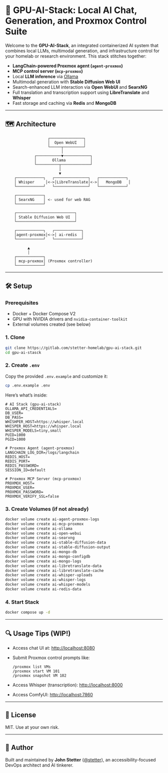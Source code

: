 # 🧠 GPU-AI-Stack: Local AI Chat, Generation, and Proxmox Control Suite

Welcome to the **GPU-AI-Stack**, an integrated containerized AI system that combines local LLMs, multimodal generation, and infrastructure control for your homelab or research environment. This stack stitches together:

- **LangChain-powered Proxmox agent (`agent-proxmox`)**
- **MCP control server (`mcp-proxmox`)**
- Local **LLM inference** via [Ollama](https://ollama.com)
- Multimodal generation with **Stable Diffusion Web UI**
- Search-enhanced LLM interaction via **Open WebUI** and **SearxNG**
- Full translation and transcription support using **LibreTranslate** and **Whisper**
- Fast storage and caching via **Redis** and **MongoDB**

---

## 🗺️ Architecture

```
                   ┌───────────────┐
                   │  Open WebUI   │
                   └─────┬─────────┘
                         │
             ┌───────────▼────────────┐
             │       Ollama           │
             └──────────┬─────────────┘
                        │
                        ▼
    ┌────────────┐   ┌───────────────┐   ┌────────────┐
    │ Whisper     │<->│LibreTranslate│<->│   MongoDB   │
    └────────────┘   └───────────────┘   └────────────┘

    ┌────────────┐
    │ SearxNG    │ <- used for web RAG
    └────────────┘

    ┌──────────────────────────┐
    │ Stable Diffusion Web UI  │
    └──────────────────────────┘

    ┌────────────┐   ┌────────────┐
    │agent-proxmox│<->│ ai-redis  │
    └────────────┘   └────────────┘

          ▲
          │
    ┌────────────┐
    │ mcp-proxmox│ (Proxmox controller)
    └────────────┘
```

---

## 🛠️ Setup

### Prerequisites

- Docker + Docker Compose V2
- GPU with NVIDIA drivers and `nvidia-container-toolkit`
- External volumes created (see below)

### 1. Clone

```bash
git clone https://gitlab.com/stetter-homelab/gpu-ai-stack.git
cd gpu-ai-stasck
```

### 2. Create `.env`

Copy the provided `.env.example` and customize it:

```bash
cp .env.example .env
```

Here’s what’s inside:

```env
# AI Stack (gpu-ai-stack)
OLLAMA_API_CREDENTIALS=
DB_USER=
DB_PASS=
WHISHPER_HOST=https://whisper.local
WHISPER_HOST=https://whisper.local
WHISPER_MODELS=tiny,small
PUID=1000
PGID=1000

# Proxmox Agent (agent-proxmox)
LANGCHAIN_LOG_DIR=/logs/langchain
REDIS_HOST=
REDIS_PORT=
REDIS_PASSWORD=
SESSION_ID=default

# Proxmox MCP Server (mcp-proxmox)
PROXMOX_HOST=
PROXMOX_USER=
PROXMOX_PASSWORD=
PROXMOX_VERIFY_SSL=false
```

### 3. Create Volumes (if not already)

```bash
docker volume create ai-agent-proxmox-logs
docker volume create ai-mcp-proxmox
docker volume create ai-ollama
docker volume create ai-open-webui
docker volume create ai-searxng
docker volume create ai-stable-diffusion-data
docker volume create ai-stable-diffusion-output
docker volume create ai-mongo-db
docker volume create ai-mongo-configdb
docker volume create ai-mongo-logs
docker volume create ai-libretranslate-data
docker volume create ai-libretranslate-cache
docker volume create ai-whisper-uploads
docker volume create ai-whisper-logs
docker volume create ai-whisper-models
docker volume create ai-redis-data
```

### 4. Start Stack

```bash
docker compose up -d
```

---

## 🔍 Usage Tips (WIP!)

- Access chat UI at: [http://localhost:8080](http://localhost:8080)
- Submit Proxmox control prompts like:

  ```
  /proxmox list VMs
  /proxmox start VM 101
  /proxmox snapshot VM 102
  ```

- Access Whisper (transcription): [http://localhost:8000](http://localhost:8000)
- Access ComfyUI: [http://localhost:7860](http://localhost:7860)

---

## 📜 License

MIT. Use at your own risk.

---

## 👤 Author

Built and maintained by **John Stetter** ([@stetter](https://gitlab.com/stetter-homelab)), an accessibility-focused DevOps architect and AI tinkerer.
